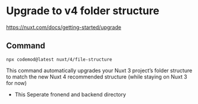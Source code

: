 # Upgrade to v4 folder structure

https://nuxt.com/docs/getting-started/upgrade

## Command
```
npx codemod@latest nuxt/4/file-structure
```

This command automatically upgrades your Nuxt 3 project’s folder structure to match the new Nuxt 4 recommended structure (while staying on Nuxt 3 for now)

- This Seperate fronend and backend directory